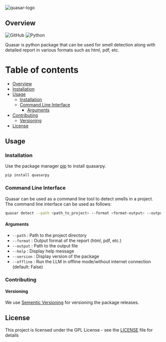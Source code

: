 ![quasar-logo](https://raw.githubusercontent.com/Khushiyant/quasarpy/8346dfd09733a5e8a6c72018a011a128afabcc34/assets/logo_complete_svg.svg)
## Overview
![GitHub](https://img.shields.io/github/license/Khushiyant/quasar?&style=for-the-badge)
![Python](https://img.shields.io/badge/Made%20With%20Python-lightblue?logo=python&&style=for-the-badge&logoColor=black)

Quasar is python package that can be used for smell detection along with detailed report in various formats such as html, pdf, etc. 

# Table of contents

- [Overview](#overview)
- [Installation](#installation)
- [Usage](#usage)
  - [Installation](#installation)
  - [Command Line Interface](#command-line-interface)
    - [Arguments](#arguments)
- [Contributing](#contributing)
    - [Versioning](#versioning)
- [License](#license)

## Usage

### Installation
Use the package manager [pip](https://pip.pypa.io/en/stable/) to install quasarpy.

```bash
pip install quasarpy
```

### Command Line Interface

Quasar can be used as a command line tool to detect smells in a project. The command line interface can be used as follows:


```bash
quasar detect --path <path_to_project> --format <format-output> --output <path_to_output_file>
```
#### Arguments

- `--path` : Path to the project directory
- `--format` : Output format of the report (html, pdf, etc.)
- `--output` : Path to the output file
- `--help` : Display help message
- `--version` : Display version of the package
- `--offline` : Run the LLM in offline mode/without internet connection (default: False)


### Contributing

#### Versioning

We use [Sementic Versioning](http://semver.org/) for versioning the package releases.

## License

This project is licensed under the GPL License - see the [LICENSE](https://github.com/Khushiyant/quasarpy/blob/164bc8d8ddfa32f8228fc886871b5a24429c61bb/LICENSE) file for details